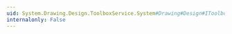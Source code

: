 ```yaml
---
uid: System.Drawing.Design.ToolboxService.System#Drawing#Design#IToolboxService#SelectedCategory
internalonly: False
---
```

